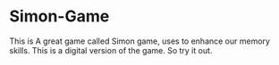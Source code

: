 # Simon-Game
This is A great game called Simon game, uses to enhance our memory skills. This is a digital version of the game. So try it out.
